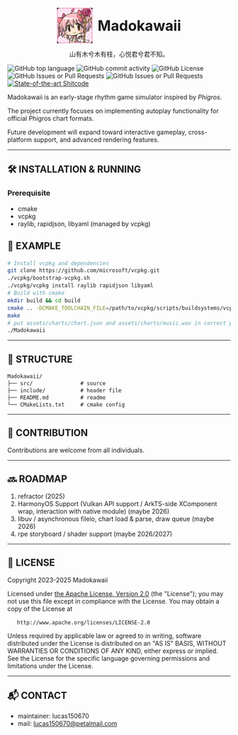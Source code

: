 <p align="center" style="display:flex; align-items:center; justify-content:center; gap:12px;">
  <img src="img.jpg" width="80" alt="madoka">
  <span style="font-size: 2rem; font-weight: 700;">Madokawaii</span>
</p>


<p align="center">
  山有木兮木有枝，心悦君兮君不知。
</p>

![GitHub top language](https://img.shields.io/github/languages/top/lucas150670/Madokawaii)
![GitHub commit activity](https://img.shields.io/github/commit-activity/w/lucas150670/Madokawaii)
![GitHub License](https://img.shields.io/github/license/lucas150670/Madokawaii)
![GitHub Issues or Pull Requests](https://img.shields.io/github/issues/lucas150670/Madokawaii)
![GitHub Issues or Pull Requests](https://img.shields.io/github/issues-pr/lucas150670/Madokawaii)
[![State-of-the-art Shitcode](https://img.shields.io/static/v1?label=State-of-the-art&message=Shitcode&color=7B5804)](https://github.com/trekhleb/state-of-the-art-shitcode)

Madokawaii is an early-stage rhythm game simulator inspired by *Phigros*. 

The project currently focuses on implementing autoplay functionality for official Phigros chart formats.

Future development will expand toward interactive gameplay, cross-platform support, and advanced rendering features.

---

## 🛠 INSTALLATION & RUNNING

### Prerequisite
- cmake
- vcpkg
- raylib, rapidjson, libyaml (managed by vcpkg)


## 📌 EXAMPLE
```bash
# Install vcpkg and dependencies
git clone https://github.com/microsoft/vcpkg.git
./vcpkg/bootstrap-vcpkg.sh
./vcpkg/vcpkg install raylib rapidjson libyaml
# Build with cmake
mkdir build && cd build
cmake .. -DCMAKE_TOOLCHAIN_FILE=/path/to/vcpkg/scripts/buildsystems/vcpkg.cmake
make
# put assets/charts/chart.json and assets/charts/music.wav in correct position.
./Madokawaii
```
---

## 📂 STRUCTURE
```
Madokawaii/
├── src/               # source
├── include/           # header file
├── README.md          # readme
└── CMakeLists.txt     # cmake config
```

---

## 🤝 CONTRIBUTION
Contributions are welcome from all individuals.

---

## 🔜 ROADMAP
1. refractor (2025)
2. HarmonyOS Support (Vulkan API support / ArkTS-side XComponent wrap, interaction with native module) (maybe 2026)
3. libuv / asynchronous fileio, chart load & parse, draw queue (maybe 2026)
4. rpe storyboard / shader support (maybe 2026/2027)

---

## 📄 LICENSE
Copyright 2023-2025 Madokawaii

Licensed under [the Apache License, Version 2.0](LICENSE) (the "License");
you may not use this file except in compliance with the License.
You may obtain a copy of the License at

       http://www.apache.org/licenses/LICENSE-2.0

Unless required by applicable law or agreed to in writing, software
distributed under the License is distributed on an "AS IS" BASIS,
WITHOUT WARRANTIES OR CONDITIONS OF ANY KIND, either express or implied.
See the License for the specific language governing permissions and
limitations under the License.

---

## 📬 CONTACT
- maintainer: lucas150670
- mail: lucas150670@petalmail.com